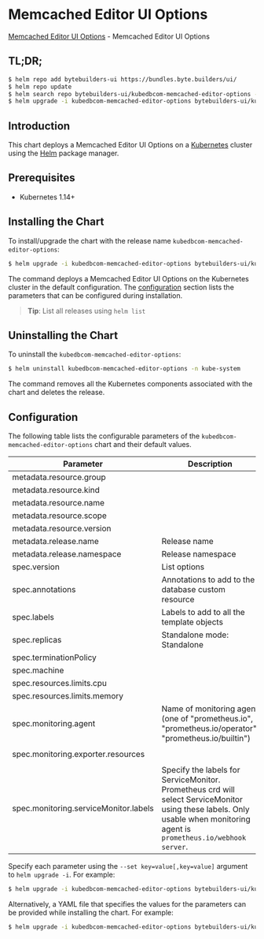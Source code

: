 # Memcached Editor UI Options

[Memcached Editor UI Options](https://byte.builders) - Memcached Editor UI Options

## TL;DR;

```bash
$ helm repo add bytebuilders-ui https://bundles.byte.builders/ui/
$ helm repo update
$ helm search repo bytebuilders-ui/kubedbcom-memcached-editor-options --version=v0.4.9
$ helm upgrade -i kubedbcom-memcached-editor-options bytebuilders-ui/kubedbcom-memcached-editor-options -n kube-system --create-namespace --version=v0.4.9
```

## Introduction

This chart deploys a Memcached Editor UI Options on a [Kubernetes](http://kubernetes.io) cluster using the [Helm](https://helm.sh) package manager.

## Prerequisites

- Kubernetes 1.14+

## Installing the Chart

To install/upgrade the chart with the release name `kubedbcom-memcached-editor-options`:

```bash
$ helm upgrade -i kubedbcom-memcached-editor-options bytebuilders-ui/kubedbcom-memcached-editor-options -n kube-system --create-namespace --version=v0.4.9
```

The command deploys a Memcached Editor UI Options on the Kubernetes cluster in the default configuration. The [configuration](#configuration) section lists the parameters that can be configured during installation.

> **Tip**: List all releases using `helm list`

## Uninstalling the Chart

To uninstall the `kubedbcom-memcached-editor-options`:

```bash
$ helm uninstall kubedbcom-memcached-editor-options -n kube-system
```

The command removes all the Kubernetes components associated with the chart and deletes the release.

## Configuration

The following table lists the configurable parameters of the `kubedbcom-memcached-editor-options` chart and their default values.

|               Parameter               |                                                                                Description                                                                                |                          Default                          |
|---------------------------------------|---------------------------------------------------------------------------------------------------------------------------------------------------------------------------|-----------------------------------------------------------|
| metadata.resource.group               |                                                                                                                                                                           | <code>kubedb.com</code>                                   |
| metadata.resource.kind                |                                                                                                                                                                           | <code>Memcached</code>                                    |
| metadata.resource.name                |                                                                                                                                                                           | <code>memcacheds</code>                                   |
| metadata.resource.scope               |                                                                                                                                                                           | <code>Namespaced</code>                                   |
| metadata.resource.version             |                                                                                                                                                                           | <code>v1alpha2</code>                                     |
| metadata.release.name                 | Release name                                                                                                                                                              | <code>""</code>                                           |
| metadata.release.namespace            | Release namespace                                                                                                                                                         | <code>""</code>                                           |
| spec.version                          | List options                                                                                                                                                              | <code>1.5.4-v1</code>                                     |
| spec.annotations                      | Annotations to add to the database custom resource                                                                                                                        | <code>{}</code>                                           |
| spec.labels                           | Labels to add to all the template objects                                                                                                                                 | <code>{}</code>                                           |
| spec.replicas                         | Standalone mode: Standalone                                                                                                                                               | <code>1</code>                                            |
| spec.terminationPolicy                |                                                                                                                                                                           | <code>WipeOut</code>                                      |
| spec.machine                          |                                                                                                                                                                           | <code>""</code>                                           |
| spec.resources.limits.cpu             |                                                                                                                                                                           | <code>500m</code>                                         |
| spec.resources.limits.memory          |                                                                                                                                                                           | <code>1Gi</code>                                          |
| spec.monitoring.agent                 | Name of monitoring agent (one of "prometheus.io", "prometheus.io/operator", "prometheus.io/builtin")                                                                      | <code>prometheus.io/operator</code>                       |
| spec.monitoring.exporter.resources    |                                                                                                                                                                           | <code>{"requests":{"cpu":"100m","memory":"128Mi"}}</code> |
| spec.monitoring.serviceMonitor.labels | Specify the labels for ServiceMonitor. Prometheus crd will select ServiceMonitor using these labels. Only usable when monitoring agent is `prometheus.io/webhook server`. | <code>{}</code>                                           |


Specify each parameter using the `--set key=value[,key=value]` argument to `helm upgrade -i`. For example:

```bash
$ helm upgrade -i kubedbcom-memcached-editor-options bytebuilders-ui/kubedbcom-memcached-editor-options -n kube-system --create-namespace --version=v0.4.9 --set metadata.resource.group=kubedb.com
```

Alternatively, a YAML file that specifies the values for the parameters can be provided while
installing the chart. For example:

```bash
$ helm upgrade -i kubedbcom-memcached-editor-options bytebuilders-ui/kubedbcom-memcached-editor-options -n kube-system --create-namespace --version=v0.4.9 --values values.yaml
```
